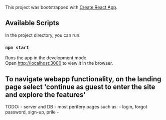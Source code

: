 This project was bootstrapped with [Create React App](https://github.com/facebook/create-react-app).

## Available Scripts

In the project directory, you can run:

### `npm start`

Runs the app in the development mode.<br>
Open [http://localhost:3000](http://localhost:3000) to view it in the browser.

<h2>
To navigate webapp functionality, on the landing page select 'continue as guest to enter the site and explore the features'
</h2>


TODO:
    - server and DB
    -   most perifery pages such as:
        - login, forgot password, sign-up, prile
        - 
